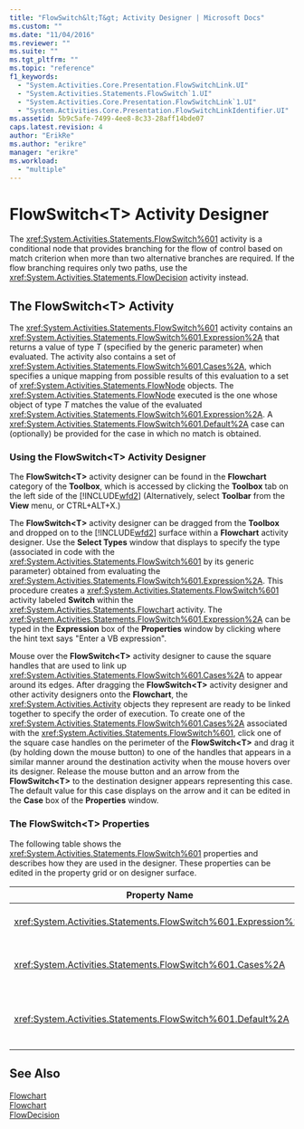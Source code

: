 ```yaml
---
title: "FlowSwitch&lt;T&gt; Activity Designer | Microsoft Docs"
ms.custom: ""
ms.date: "11/04/2016"
ms.reviewer: ""
ms.suite: ""
ms.tgt_pltfrm: ""
ms.topic: "reference"
f1_keywords: 
  - "System.Activities.Core.Presentation.FlowSwitchLink.UI"
  - "System.Activities.Statements.FlowSwitch`1.UI"
  - "System.Activities.Core.Presentation.FlowSwitchLink`1.UI"
  - "System.Activities.Core.Presentation.FlowSwitchLinkIdentifier.UI"
ms.assetid: 5b9c5afe-7499-4ee8-8c33-28aff14bde07
caps.latest.revision: 4
author: "ErikRe"
ms.author: "erikre"
manager: "erikre"
ms.workload: 
  - "multiple"
---
```

# FlowSwitch&lt;T&gt; Activity Designer
The <xref:System.Activities.Statements.FlowSwitch%601> activity is a conditional node that provides branching for the flow of control based on match criterion when more than two alternative branches are required. If the flow branching requires only two paths, use the <xref:System.Activities.Statements.FlowDecision> activity instead.  
  
## The FlowSwitch<T\> Activity  
 The <xref:System.Activities.Statements.FlowSwitch%601> activity contains an <xref:System.Activities.Statements.FlowSwitch%601.Expression%2A> that returns a value of type *T* (specified by the generic parameter) when evaluated. The activity also contains a set of <xref:System.Activities.Statements.FlowSwitch%601.Cases%2A>, which specifies a unique mapping from possible results of this evaluation to a set of <xref:System.Activities.Statements.FlowNode> objects. The <xref:System.Activities.Statements.FlowNode> executed is the one whose object of type *T* matches the value of the evaluated <xref:System.Activities.Statements.FlowSwitch%601.Expression%2A>. A <xref:System.Activities.Statements.FlowSwitch%601.Default%2A> case can (optionally) be provided for the case in which no match is obtained.  
  
### Using the FlowSwitch\<T> Activity Designer  
 The **FlowSwitch\<T>** activity designer can be found in the **Flowchart** category of the **Toolbox**, which is accessed by clicking the **Toolbox** tab on the left side of the [!INCLUDE[wfd2](../workflow-designer/includes/wfd2_md.md)] (Alternatively, select **Toolbar** from the **View** menu, or CTRL+ALT+X.)  
  
 The **FlowSwitch\<T>** activity designer can be dragged from the **Toolbox** and dropped on to the [!INCLUDE[wfd2](../workflow-designer/includes/wfd2_md.md)] surface within a **Flowchart** activity designer. Use the **Select Types** window that displays to specify the type (associated in code with the <xref:System.Activities.Statements.FlowSwitch%601> by its generic parameter) obtained from evaluating the <xref:System.Activities.Statements.FlowSwitch%601.Expression%2A>. This procedure creates a <xref:System.Activities.Statements.FlowSwitch%601> activity labeled **Switch** within the <xref:System.Activities.Statements.Flowchart> activity. The <xref:System.Activities.Statements.FlowSwitch%601.Expression%2A> can be typed in the **Expression** box of the **Properties** window by clicking where the hint text says "Enter a VB expression".  
  
 Mouse over the **FlowSwitch\<T>** activity designer to cause the square handles that are used to link up <xref:System.Activities.Statements.FlowSwitch%601.Cases%2A> to appear around its edges. After dragging the **FlowSwitch<T\>** activity designer and other activity designers onto the **Flowchart**, the <xref:System.Activities.Activity> objects they represent are ready to be linked together to specify the order of execution. To create one of the <xref:System.Activities.Statements.FlowSwitch%601.Cases%2A> associated with the <xref:System.Activities.Statements.FlowSwitch%601>, click one of the square case handles on the perimeter of the **FlowSwitch<T\>** and drag it (by holding down the mouse button) to one of the handles that appears in a similar manner around the destination activity when the mouse hovers over its designer. Release the mouse button and an arrow from the **FlowSwitch<T\>** to the destination designer appears representing this case. The default value for this case displays on the arrow and it can be edited in the **Case** box of the **Properties** window.  
  
### The FlowSwitch<T\> Properties  
 The following table shows the <xref:System.Activities.Statements.FlowSwitch%601> properties and describes how they are used in the designer. These properties can be edited in the property grid or on designer surface.  
  
|Property Name|Required|Usage|  
|-------------------|--------------|-----------|  
|<xref:System.Activities.Statements.FlowSwitch%601.Expression%2A>|True|Specifies the expression that is evaluated to determine which of the <xref:System.Activities.Statements.FlowSwitch%601.Cases%2A> to switch to in the path of execution.|  
|<xref:System.Activities.Statements.FlowSwitch%601.Cases%2A>|False|Specifies a unique mapping from possible results obtained from evaluating the <xref:System.Activities.Statements.FlowSwitch%601.Expression%2A> to a set of <xref:System.Activities.Statements.FlowNode> objects.|  
|<xref:System.Activities.Statements.FlowSwitch%601.Default%2A>|True|Specifies the mapping when the evaluation of the <xref:System.Activities.Statements.FlowSwitch%601.Expression%2A> does not match one of the values contained in the <xref:System.Activities.Statements.FlowSwitch%601.Cases%2A> object.|  
  
## See Also  
 [Flowchart](../workflow-designer/flowchart-activity-designers.md)   
 [Flowchart](../workflow-designer/flowchart-activity-designer.md)   
 [FlowDecision](../workflow-designer/flowdecision-activity-designer.md)